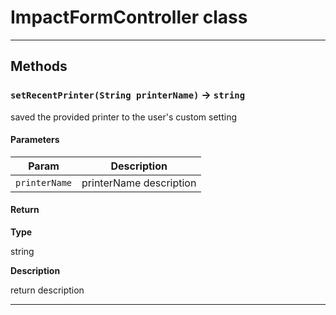 # ImpactFormController class
---
## Methods
### `setRecentPrinter(String printerName)` → `string`

saved the provided printer to the user&apos;s custom setting

#### Parameters
|Param|Description|
|-----|-----------|
|`printerName` |  printerName description |

#### Return

**Type**

string

**Description**

return description

---
